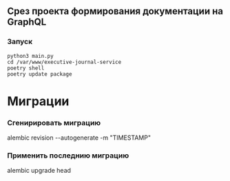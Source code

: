 ## Срез проекта формирования документации на GraphQL

### Запуск ### 

    python3 main.py
    cd /var/www/executive-journal-service
    poetry shell
    poetry update package

# Миграции #
### Сгенирировать миграцию ###
alembic revision --autogenerate -m "TIMESTAMP"

### Применить последнию миграцию ###
alembic upgrade head